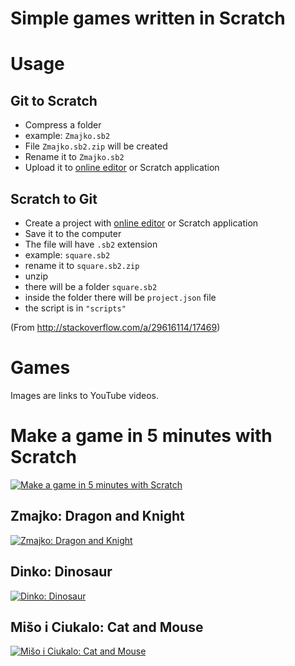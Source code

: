 # Simple games written in Scratch

# Usage

## Git to Scratch 

- Compress a folder
- example: `Zmajko.sb2`
- File `Zmajko.sb2.zip` will be created
- Rename it to `Zmajko.sb2`
- Upload it to [online editor](https://scratch.mit.edu/) or Scratch application

## Scratch to Git

- Create a project with [online editor](https://scratch.mit.edu/) or Scratch application
- Save it to the computer
- The file will have `.sb2` extension
- example: `square.sb2`
- rename it to `square.sb2.zip`
- unzip
- there will be a folder `square.sb2`
- inside the folder there will be `project.json` file
- the script is in `"scripts"`

(From http://stackoverflow.com/a/29616114/17469)

# Games

Images are links to YouTube videos.

# Make a game in 5 minutes with Scratch

[![Make a game in 5 minutes with Scratch](http://img.youtube.com/vi/IrH5yQiL-B4/0.jpg)](http://www.youtube.com/watch?v=IrH5yQiL-B4 "Make a game in 5 minutes with Scratch")

## Zmajko: Dragon and Knight

[![Zmajko: Dragon and Knight](http://img.youtube.com/vi/R0NtMxZinHY/0.jpg)](http://www.youtube.com/watch?v=R0NtMxZinHY "Zmajko: Dragon and Knight")

## Dinko: Dinosaur

[![Dinko: Dinosaur](http://img.youtube.com/vi/eU7NDnDyffE/0.jpg)](http://www.youtube.com/watch?v=eU7NDnDyffE "Dinko: Dinosaur")

## Mišo i Ciukalo: Cat and Mouse

[![Mišo i Ciukalo: Cat and Mouse](http://img.youtube.com/vi/oMQUdzMcbbk/0.jpg)](http://www.youtube.com/watch?v=oMQUdzMcbbk "Mišo i Ciukalo: Cat and Mouse")
